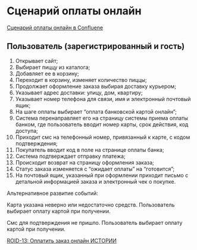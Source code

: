 # Сценарий оплаты онлайн

[Сценарий оплаты онлайн в Confluene](https://namiro.atlassian.net/l/c/0DPwNK67)


## Пользователь (зарегистрированный и гость)


1. Открывает сайт;
2. Выбирает пиццу из каталога;
3. Добавляет ее в корзину;
4. Переходит в корзину, изменяет количество пиццы;
5. Продолжает оформление заказа выбирая доставку курьером;
6. Указывает адрес доставки: улицу, дом, квартиру;
7. Указывает номер телефона для связи, имя и электронный почтовый ящик;
8. На шаге оплаты выбирает “оплата банковской картой онлайн”;
9. Система перенаправляет его на страницу системы приема оплаты банком, где пользователь вводит номер карты, срок действия, код доступа;
10. Приходит смс на телефонный номер, привязанный к карте, с кодом подтверждения;
11. Покупатель вводит код в поле на странице оплаты банка;
12. Система подтверждает отправку платежа;
13. Происходит возврат на страницу оформления заказа;
14. Статус заказа изменяется с “ожидает оплаты” на “готовится”;
15. На почтовый ящик, указанный при оформлении приходит письмо с детальной информацией заказа  и электронный чек о покупке.


Альтернативное развитие событий:


Карта указана неверно или недостаточно средств. Пользователь выбирает оплату картой при получении.


Смс для подтверждения не пришло. Пользователь выбирает оплату картой при получении.


[ROID-13: Оплатить заказ онлайн ИСТОРИИ ](https://namiro.atlassian.net/browse/ROID-13)